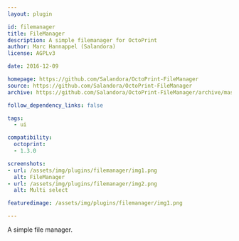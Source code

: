 ```yaml
---
layout: plugin

id: filemanager
title: FileManager
description: A simple filemanager for OctoPrint
author: Marc Hannappel (Salandora)
license: AGPLv3

date: 2016-12-09

homepage: https://github.com/Salandora/OctoPrint-FileManager
source: https://github.com/Salandora/OctoPrint-FileManager
archive: https://github.com/Salandora/OctoPrint-FileManager/archive/master.zip

follow_dependency_links: false

tags:
  - ui

compatibility:
  octoprint:
  - 1.3.0

screenshots:
- url: /assets/img/plugins/filemanager/img1.png
  alt: FileManager
- url: /assets/img/plugins/filemanager/img2.png
  alt: Multi select

featuredimage: /assets/img/plugins/filemanager/img1.png

---
```


A simple file manager.
